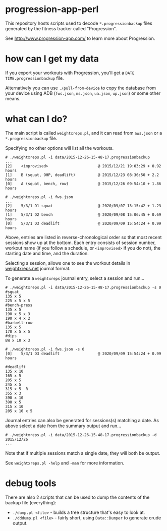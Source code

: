 # progression-app-perl                                                                                                                                         

This repository hosts scripts used to decode `*.progressionbackup` files generated by the fitness tracker called "Progression".

See http://www.progression-app.com/ to learn more about Progression.

# how can I get my data

If you export your workouts with Progression, you'll get a `DATE TIME.progressionbackup` file.

Alternatively you can use `./pull-from-device` to copy the database from your device
using ADB (`fws.json`, `ms.json`, `ua.json`, `up.json`) or some other means.

# what can I do?

The main script is called `weightxreps.pl`, and it can read from
`aws.json` or a `*.progressionbackup` file.

Specifying no other options will list all the workouts.

    # ./weightxreps.pl -i data/2015-12-26-15-48-17.progressionbackup
    ...
    [2]    <improvised>                      @ 2015/12/21 19:03:29 + 0.92 hours
    [1]    B (squat, OHP, deadlift)          @ 2015/12/23 08:36:50 + 2.2 hours
    [0]    A (squat, bench, row)             @ 2015/12/26 09:54:10 + 1.86 hours

    # ./weightxreps.pl -i fws.json
    ...
    [2]    5/3/1 D1 squat                    @ 2020/09/07 13:15:42 + 1.23 hours
    [1]    5/3/1 D2 bench                    @ 2020/09/08 15:06:45 + 0.69 hours
    [0]    5/3/1 D3 deadlift                 @ 2020/09/09 15:54:24 + 0.99 hours

Above, entries are listed in reverse-chronological order so that most recent sessions
show up at the bottom.  Each entry consists of session number, workout name
(if you follow a schedule, or `<improvised>` if you do not), the starting
date and time, and the duration.

Selecting a session, allows one to see the workout details in
[weightxreps.net](http://weightxreps.net) journal format.

To generate a `weightxreps` journal entry, select a session and run...

    # ./weightxreps.pl -i data/2015-12-26-15-48-17.progressionbackup -s 0
    #squat
    135 x 5
    225 x 5 x 5
    #bench-press
    135 x 5
    190 x 5 x 3
    190 x 4 x 2
    #barbell-row
    135 x 5
    170 x 5 x 5
    #dips
    BW x 10 x 3

    # ./weightxreps.pl -i fws.json -s 0
    [0]    5/3/1 D3 deadlift                 @ 2020/09/09 15:54:24 + 0.99 hours

    #deadlift
    135 x 10
    165 x 5
    205 x 5
    245 x 5
    315 x 5  R
    355 x 3
    390 x 10
    390 x 5
    315 x 10
    205 x 10 x 5


Journal entries can also be generated for sessions(s) matching a date.  As above
select a date from the summary output and run...

    # ./weightxreps.pl -i data/2015-12-26-15-48-17.progressionbackup -d 2015/12/26
    ...

Note that if multiple sessions match a single date, they will both be output.

See `weightxreps.pl -help` and `-man` for more information.

# debug tools

There are also 2 scripts that can be used to dump the contents of the backup file (everything):

* `./dump.pl <file>` - builds a tree structure that's easy to look at.
* `./dddump.pl <file>` - fairly short, using `Data::Dumper` to generate crude output.


